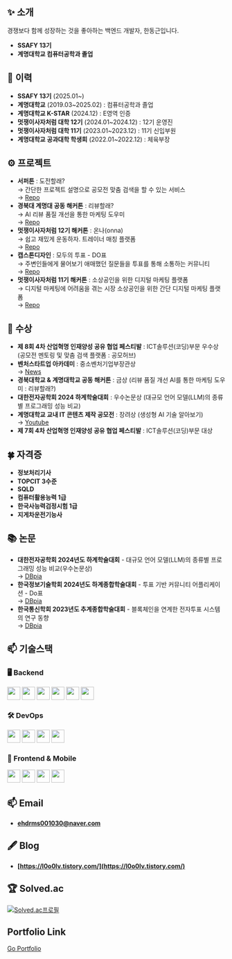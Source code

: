 <div align="center">
 
</div>
 
## ✨ 소개
경쟁보다 함께 성장하는 것을 좋아하는 백엔드 개발자, 한동근입니다.
- **SSAFY 13기** 
- **계명대학교 컴퓨터공학과 졸업**

## 👋 이력  

- **SSAFY 13기** (2025.01~)  
- **계명대학교** (2019.03~2025.02) : 컴퓨터공학과 졸업
- **계명대학교 K-STAR** (2024.12) : E영역 인증
- **멋쟁이사자처럼 대학 12기** (2024.01~2024.12) : 12기 운영진  
- **멋쟁이사자처럼 대학 11기** (2023.01~2023.12) : 11기 신입부원  
- **계명대학교 공과대학 학생회** (2022.01~2022.12) : 체육부장

## ⚙ 프로젝트

- **서퍼톤** : 도전할래?  
  → 간단한 프로젝트 설명으로 공모전 맞춤 검색을 할 수 있는 서비스  
  → <a href="https://github.com/GongmoHub" target="_blank">Repo</a>  
- **경북대 계명대 공동 해커톤** : 리뷰할래?  
  → AI 리뷰 품질 개선을 통한 마케팅 도우미  
  → <a href="https://github.com/merge-halle" target="_blank">Repo</a>  
- **멋쟁이사자처럼 12기 해커톤** : 온나(onna)  
  → 쉽고 재밌게 운동하자. 트레이너 매칭 플랫폼  
  → <a href="https://github.com/Will-you-merge-me" target="_blank">Repo</a>  
- **캡스톤디자인** : 모두의 투표 - DO표  
  → 주변인들에게 물어보기 애매했던 질문들을 투표를 통해 소통하는 커뮤니티  
  → <a href="https://github.com/l0o0lv/DoVote-MSA" target="_blank">Repo</a>  
- **멋쟁이사자처럼 11기 해커톤** : 소상공인을 위한 디지털 마케팅 플랫폼  
  → 디지털 마케팅에 어려움을 겪는 시장 소상공인을 위한 간단 디지털 마케팅 플랫폼  
  → <a href="https://github.com/changuii/DigitalMarketing-Server" target="_blank">Repo</a>  

## 🎉 수상  

- **제 8회 4차 산업혁명 인재양성 공유 협업 페스티발** : ICT솔루션(코딩)부문 우수상(공모전 멘토링 및 맞춤 검색 플랫폼 : 공모허브)
- **벤처스타트업 아카데미** : 중소벤처기업부장관상   
  → <a href="https://www.kmib.co.kr/article/view.asp?arcid=0020693743" target="_blank">News</a>  
- **경북대학교 & 계명대학교 공동 해커톤** : 금상 (리뷰 품질 개선 AI를 통한 마케팅 도우미 : 리뷰할래?)  
- **대한전자공학회 2024 하계학술대회** : 우수논문상 (대규모 언어 모델(LLM)의 종류별 프로그래밍 성능 비교)  
- **계명대학교 교내 IT 콘텐츠 제작 공모전** : 장려상 (생성형 AI 기술 알아보기)  
  → <a href="https://www.youtube.com/watch?v=YriS7VdEInw&t=7s" target="_blank">Youtube</a>  
- **제 7회 4차 산업혁명 인재양성 공유 협업 페스티발** : ICT솔루션(코딩)부문 대상  

## 🍀 자격증  

- **정보처리기사**  
- **TOPCIT 3수준**  
- **SQLD**  
- **컴퓨터활용능력 1급**  
- **한국사능력검정시험 1급**
- **지게차운전기능사**  

## 📚 논문  

- **대한전자공학회 2024년도 하계학술대회** - 대규모 언어 모델(LLM)의 종류별 프로그래밍 성능 비교(우수논문상)  
  → <a href="https://www.dbpia.co.kr/journal/articleDetail?nodeId=NODE11891073" target="_blank">DBpia</a>  
- **한국정보기술학회 2024년도 하계종합학술대회** - 투표 기반 커뮤니티 어플리케이션 - Do표  
  → <a href="https://www.dbpia.co.kr/journal/articleDetail?nodeId=NODE11825681" target="_blank">DBpia</a>  
- **한국통신학회 2023년도 추계종합학술대회** - 블록체인을 연계한 전자투표 시스템의 연구 동향  
  → <a href="https://www.dbpia.co.kr/journal/articleDetail?nodeId=NODE11667720" target="_blank">DBpia</a>  

## 📫 기술스택  

### 🖥 Backend  
<p align="left">
  <img src="https://img.shields.io/badge/Kotlin-7F52FF?style=flat&logo=kotlin&logoColor=white" height="30"/>
  <img src="https://img.shields.io/badge/Spring-6DB33F?style=flat&logo=spring&logoColor=white" height="30"/>
  <img src="https://img.shields.io/badge/Java-007396?style=flat&logo=java&logoColor=white" height="30"/>
  <img src="https://img.shields.io/badge/Redis-DC382D?style=flat&logo=redis&logoColor=white" height="30"/>
  <img src="https://img.shields.io/badge/MySQL-4479A1?style=flat&logo=mysql&logoColor=white" height="30"/>
  <img src="https://img.shields.io/badge/MariaDB-003545?style=flat&logo=mariadb&logoColor=white" height="30"/>
</p>

### 🛠 DevOps  
<p align="left">
  <img src="https://img.shields.io/badge/AWS-232F3E?style=flat&logo=amazon-aws&logoColor=white" height="30"/>
  <img src="https://img.shields.io/badge/Docker-2496ED?style=flat&logo=docker&logoColor=white" height="30"/>
  <img src="https://img.shields.io/badge/Nginx-009639?style=flat&logo=nginx&logoColor=white" height="30"/>
  <img src="https://img.shields.io/badge/Jenkins-D24939?style=flat&logo=jenkins&logoColor=white" height="30"/>
</p>

### 🎨 Frontend & Mobile  
<p align="left">
  <img src="https://img.shields.io/badge/HTML5-E34F26?style=flat&logo=html5&logoColor=white" height="30"/>
  <img src="https://img.shields.io/badge/CSS3-1572B6?style=flat&logo=css3&logoColor=white" height="30"/>
  <img src="https://img.shields.io/badge/JavaScript-F7DF1E?style=flat&logo=javascript&logoColor=black" height="30"/>
  <img src="https://img.shields.io/badge/Android-3DDC84?style=flat&logo=android&logoColor=white" height="30"/>
</p>


## 📫 Email  

- **ehdrms001030@naver.com**  

## 🖋 Blog 

- **[https://l0o0lv.tistory.com/](https://l0o0lv.tistory.com/)**
  
## 🏆 Solved.ac
[![Solved.ac프로필](http://mazassumnida.wtf/api/v2/generate_badge?boj=ehdrms001030)](https://solved.ac/ehdrms001030)

## Portfolio Link

<a href="https://l0o0lv.github.io/portfolio/ko/" target="_blank">Go Portfolio</a>

